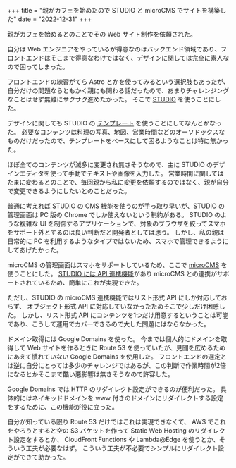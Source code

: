 +++
title = "親がカフェを始めたので STUDIO と microCMS でサイトを構築した"
date = "2022-12-31"
+++

親がカフェを始めるとのことでその Web サイト制作を依頼された。

自分は Web エンジニアをやっているが得意なのはバックエンド領域であり、フロントエンドはそこまで得意なわけではなく、デザインに関しては完全に素人なので困ってしまった。

フロントエンドの練習がてら Astro とかを使ってみるという選択肢もあったが、自分だけの問題ならともかく親にも関わる話だったので、あまりチャレンジングなことはせず無難にサクサク進めたかった。
そこで [STUDIO](https://studio.design/ja) を使うことにした。

デザインに関しても STUDIO の [テンプレート](https://studio.design/ja/template) を使うことにしてなんとかなった。
必要なコンテンツは料理の写真、地図、営業時間などのオーソドックスなものだけだったので、テンプレートをベースにして困るようなことは特に無かった。

ほぼ全てのコンテンツが滅多に変更され無さそうなので、主に STUDIO のデザインエディタを使って手動でテキストや画像を入力した。
営業時間に関してはたまに変わるとのことで、毎回親から私に変更を依頼するのではなく、親が自分で変更できるようにしたいとのことだった。

普通に考えれば STUDIO の CMS 機能を使うのが手っ取り早いが、STUDIO の管理画面は PC 版の Chrome でしか使えないという制約がある。
STUDIO のような複雑な UI を制御するアプリケーションで、対象のブラウザを絞ってスマホをサポート外とするのは良い判断だと開発者としては思う。
しかし、私の親は日常的に PC を利用するようなタイプではないため、スマホで管理できるようにしてあげたかった。

microCMS の管理画面はスマホをサポートしているため、ここで [microCMS](https://microcms.io/) を使うことにした。
[STUDIO には API 連携機能](https://blog.studio.design/ja/posts/api-integration)があり microCMS との連携がサポートされているため、簡単にこれが実現できた。

ただし、STUDIO の microCMS 連携機能ではリスト形式 API にしか対応しておらず、 オブジェクト形式 API に対応していなかったためそこで少しだけ困惑した。
しかし、リスト形式 API にコンテンツを1つだけ用意するということは可能であり、こうして運用でカバーできるので大した問題にはならなかった。

ドメイン取得には Google Domains を使った。
今までは個人的にドメインを取得して Web サイトを作るときに Route 53 を使っていたが、見聞を広めるためにあえて慣れていない Google Domains を使用した。
フロントエンドの選定とは逆に自分にとっては多少のチャレンジではあるが、この判断で作業時間が2倍になるとかそこまで酷い悪影響は無さそうなので許容した。

Google Domains では HTTP のリダイレクト設定ができるのが便利だった。
具体的にはネイキッドドメインを www 付きのドメインにリダイレクトする設定をするために、この機能が役に立った。

自分が知っている限り Route 53 だけではこれは実現できなくて、 AWS でこれをやろうとすると空の S3 バケットを作って Static Web Hosting のリダイレクト設定をするとか、 CloudFront Functions や Lambda@Edge を使うとか、そういう工夫が必要なはず。
こういう工夫が不必要でシンプルにリダイレクト設定ができて助かった。
